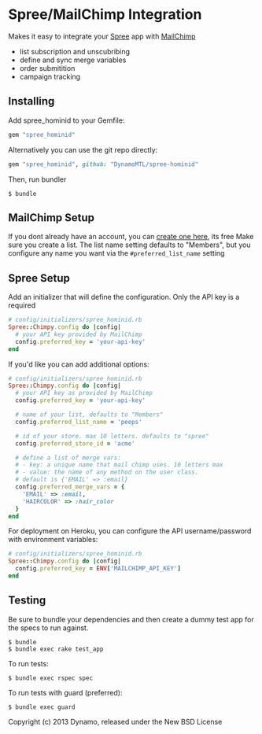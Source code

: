Spree/MailChimp Integration
============

Makes it easy to integrate your [Spree](http://spreecommerce.com) app with [MailChimp](www.mailchimp.com)

- list subscription and unscubribing
- define and sync merge variables
- order submitition
- campaign tracking

Installing
-----------

Add spree_hominid to your Gemfile:

```ruby
gem "spree_hominid"
```

Alternatively you can use the git repo directly:

```ruby
gem "spree_hominid", github: "DynamoMTL/spree-hominid"
```

Then, run bundler

    $ bundle

MailChimp Setup
---------------

If you dont already have an account, you can [create one here](https://login.mailchimp.com/signup/), its free
Make sure you create a list. The list name setting defaults to "Members", but you configure any name you want via the `#preferred_list_name` setting

Spree Setup
-----------

Add an initializer that will define the configuration. Only the API key is a required

```ruby
# config/initializers/spree_hominid.rb
Spree::Chimpy.config do |config|
  # your API key provided by MailChimp
  config.preferred_key = 'your-api-key'
end
```

If you'd like you can add additional options:

```ruby
# config/initializers/spree_hominid.rb
Spree::Chimpy.config do |config|
  # your API key as provided by MailChimp
  config.preferred_key = 'your-api-key'

  # name of your list, defaults to "Members"
  config.preferred_list_name = 'peeps'

  # id of your store. max 10 letters. defaults to "spree"
  config.preferred_store_id = 'acme'

  # define a list of merge vars:
  # - key: a unique name that mail chimp uses. 10 letters max
  # - value: the name of any method on the user class.
  # default is {'EMAIL' => :email}
  config.preferred_merge_vars = {
    'EMAIL' => :email,
    'HAIRCOLOR' => :hair_color
  }
end
```

For deployment on Heroku, you can configure the API username/password with environment variables:

```ruby
# config/initializers/spree_hominid.rb
Spree::Chimpy.config do |config|
  config.preferred_key = ENV['MAILCHIMP_API_KEY']
end
```

Testing
-------

Be sure to bundle your dependencies and then create a dummy test app for the specs to run against.

    $ bundle
    $ bundle exec rake test_app

To run tests:

    $ bundle exec rspec spec

To run tests with guard (preferred):

    $ bundle exec guard

Copyright (c) 2013 Dynamo, released under the New BSD License

